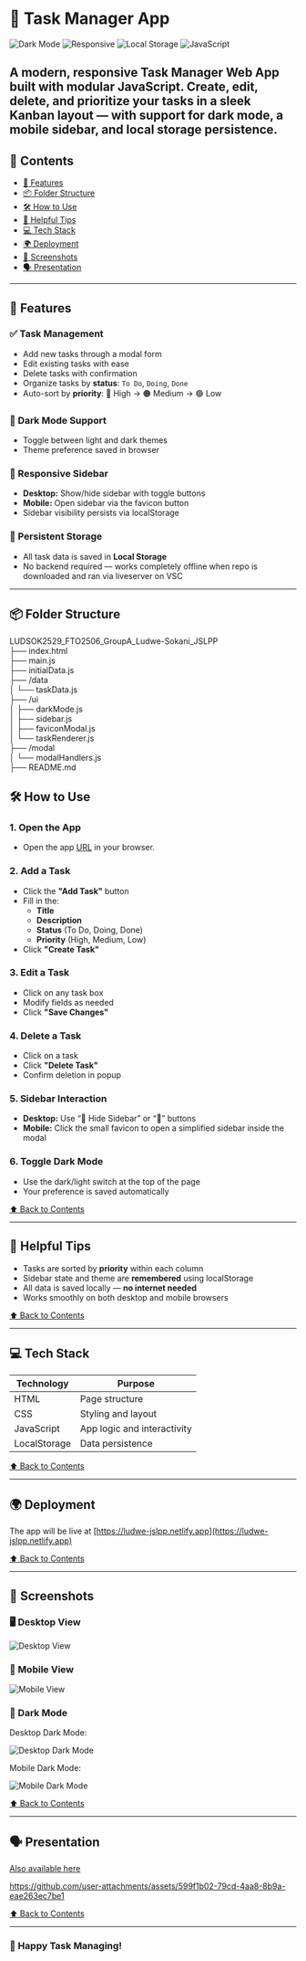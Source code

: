 # 📝 Task Manager App

![Dark Mode](https://img.shields.io/badge/Dark%20Mode-Enabled-brightgreen)
![Responsive](https://img.shields.io/badge/Responsive-Yes-blue)
![Local Storage](https://img.shields.io/badge/Storage-Local-orange)
![JavaScript](https://img.shields.io/badge/Built%20With-JavaScript-yellow)

A modern, responsive **Task Manager Web App** built with modular JavaScript. Create, edit, delete, and prioritize your tasks in a sleek Kanban layout — with support for **dark mode**, **a mobile sidebar**, and **local storage** persistence.
---

## 🧭 Contents

- [🚀 Features](#-features)
- [📦 Folder Structure](#-folder-structure)
- [🛠️ How to Use](#️-how-to-use)
- [🧠 Helpful Tips](#-helpful-tips)
- [💻 Tech Stack](#-tech-stack)
- [🌍 Deployment](#-deployment)
- [📸 Screenshots](#-screenshots)
- [🗣️ Presentation](#-presentation)
  
---

## 🚀 Features

### ✅ Task Management

- Add new tasks through a modal form
- Edit existing tasks with ease
- Delete tasks with confirmation
- Organize tasks by **status**: `To Do`, `Doing`, `Done`
- Auto-sort by **priority**: 🔴 High → 🟠 Medium → 🟢 Low

### 🌙 Dark Mode Support

- Toggle between light and dark themes
- Theme preference saved in browser

### 📱 Responsive Sidebar

- **Desktop:** Show/hide sidebar with toggle buttons
- **Mobile:** Open sidebar via the favicon button
- Sidebar visibility persists via localStorage

### 💾 Persistent Storage

- All task data is saved in **Local Storage**
- No backend required — works completely offline when repo is downloaded and ran via liveserver on VSC

---

## 📦 Folder Structure

LUDSOK2529_FTO2506_GroupA_Ludwe-Sokani_JSLPP</br>
├── index.html</br>
├── main.js</br>
├── initialData.js</br>
├── /data</br>
│ └── taskData.js</br>
├── /ui</br>
│ ├── darkMode.js</br>
│ ├── sidebar.js</br>
│ ├── faviconModal.js</br>
│ └── taskRenderer.js</br>
├── /modal</br>
│ └── modalHandlers.js</br>
├── README.md</br>

## 🛠️ How to Use

### 1. **Open the App**

- Open the app [URL](https://ludwe-jslpp.netlify.app) in your browser.

### 2. **Add a Task**

- Click the **"Add Task"** button
- Fill in the:
  - **Title**
  - **Description**
  - **Status** (To Do, Doing, Done)
  - **Priority** (High, Medium, Low)
- Click **"Create Task"**

### 3. **Edit a Task**

- Click on any task box
- Modify fields as needed
- Click **"Save Changes"**

### 4. **Delete a Task**

- Click on a task
- Click **"Delete Task"**
- Confirm deletion in popup

### 5. **Sidebar Interaction**

- **Desktop:** Use “🚫 Hide Sidebar” or “👀” buttons
- **Mobile:** Click the small favicon to open a simplified sidebar inside the modal

### 6. **Toggle Dark Mode**

- Use the dark/light switch at the top of the page
- Your preference is saved automatically

[⬆️ Back to Contents](#-Contents)

---

## 🧠 Helpful Tips

- Tasks are sorted by **priority** within each column
- Sidebar state and theme are **remembered** using localStorage
- All data is saved locally — **no internet needed**
- Works smoothly on both desktop and mobile browsers

[⬆️ Back to Contents](#-Contents)

---

## 💻 Tech Stack

| Technology   | Purpose                     |
| ------------ | --------------------------- |
| HTML         | Page structure              |
| CSS          | Styling and layout          |
| JavaScript   | App logic and interactivity |
| LocalStorage | Data persistence            |

[⬆️ Back to Contents](#-Contents)

---

## 🌍 Deployment

The app will be live at [https://ludwe-jslpp.netlify.app](https://ludwe-jslpp.netlify.app)

[⬆️ Back to Contents](#-Contents)

---

## 📸 Screenshots

### 🖥️ Desktop View

![Desktop View](./screenshots/Laptop-light.jpg?raw=true "Desktop View")

### 📱 Mobile View

![Mobile View](/screenshots/Mobile-light.jpg?raw=true "Mobile View")

### 🌙 Dark Mode

Desktop Dark Mode:

![Desktop Dark Mode](/screenshots/Laptop-dark.jpg?raw=true "Desktop Dark Mode")

Mobile Dark Mode:

![Mobile Dark Mode](/screenshots/Mobile-dark.jpg?raw=true "Mobile Dark Mode")

[⬆️ Back to Contents](#-Contents)

---

## 🗣 Presentation

[Also available here](./presentation)

https://github.com/user-attachments/assets/599f1b02-79cd-4aa8-8b9a-eae263ec7be1

[⬆️ Back to Contents](#-Contents)

---

### 👋 Happy Task Managing!

